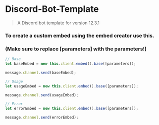 # Discord-Bot-Template
> A Discord bot template for version 12.3.1

### To create a custom embed using the embed creator use this. 
### (Make sure to replace [parameters] with the parameters!)
```javascript
// Base
let baseEmbed = new this.client.embed().base([parameters]);

message.channel.send(baseEmbed);

// Usage
let usageEmbed = new this.client.embed().base([parameters]);

message.channel.send(usageEmbed);

// Error
let errorEmbed = new this.client.embed().base([parameters]);

message.channel.send(errorEmbed);
```
